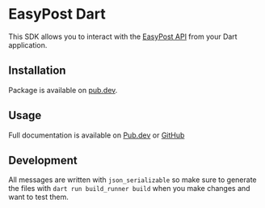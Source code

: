 # EasyPost Dart

This SDK allows you to interact with the [EasyPost API](https://www.easypost.com/docs/api) from your Dart application.

## Installation

Package is available on [pub.dev](https://pub.dev/packages/easypost).

## Usage

Full documentation is available on [Pub.dev](https://pub.dev/documentation/easypost/latest/) or [GitHub](https://nateharr.is/easypost-dart/)

## Development

All messages are written with `json_serializable` so make sure to generate the
files with `dart run build_runner build` when you make changes and want to test
them.

